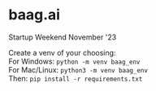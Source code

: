 # baag.ai
Startup Weekend November '23

Create a venv of your choosing:  
For Windows: `python -m venv baag_env`  
For Mac/Linux: `python3 -m venv baag_env`  
Then: `pip install -r requirements.txt`  